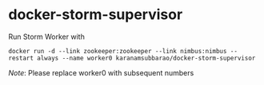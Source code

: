 # docker-storm-supervisor

Run Storm Worker with

```
docker run -d --link zookeeper:zookeeper --link nimbus:nimbus --restart always --name worker0 karanamsubbarao/docker-storm-supervisor
```

*Note*: Please replace worker0 with subsequent numbers
